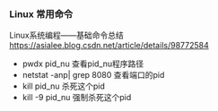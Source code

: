 ### Linux 常用命令

Linux系统编程——基础命令总结
https://asialee.blog.csdn.net/article/details/98772584

- pwdx pid_nu 查看pid_nu程序路径 
- netstat -anp| grep 8080  查看端口的pid
- kill pid_nu  杀死这个pid
- kill -9 pid_nu 强制杀死这个pid


